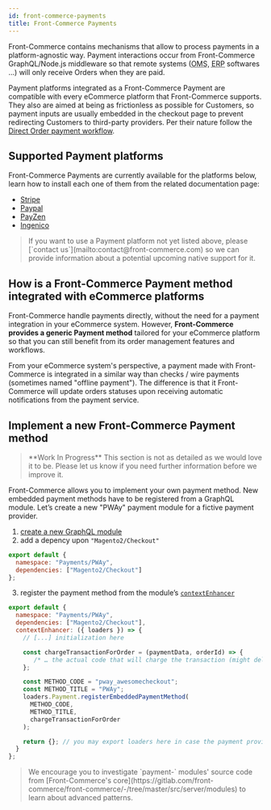 ```yaml
---
id: front-commerce-payments
title: Front-Commerce Payments
---
```


Front-Commerce contains mechanisms that allow to process payments in a platform-agnostic way. Payment interactions occur from Front-Commerce GraphQL/Node.js middleware so that remote systems (<abbr title="Order Management System">OMS</abbr>, <abbr title="Enterprise resource planning">ERP</abbr> softwares …) will only receive Orders when they are paid.

Payment platforms integrated as a Front-Commerce Payment are compatible with every eCommerce platform that Front-Commerce supports. They also are aimed at being as frictionless as possible for Customers, so payment inputs are usually embedded in the checkout page to prevent redirecting Customers to third-party providers. Per their nature follow the [Direct Order payment workflow](/docs/advanced/payments/payment-workflows.html#Direct-Order).

## Supported Payment platforms

Front-Commerce Payments are currently available for the platforms below, learn how to install each one of them from the related documentation page:
- [Stripe](/docs/advanced/payments/stripe.html#Front-Commerce-Payment)
- [Paypal](/docs/advanced/payments/paypal.html#Front-Commerce-Payment)
- [PayZen](/docs/advanced/payments/payzen.html#Front-Commerce-Payment)
- [Ingenico](/docs/advanced/payments/ingenico.html#Front-Commerce-Payment)

<blockquote class="info">
  If you want to use a Payment platform not yet listed above, please [`contact us`](mailto:contact@front-commerce.com) so we can provide information about a potential upcoming native support for it.
</blockquote>

## How is a Front-Commerce Payment method integrated with eCommerce platforms

Front-Commerce handle payments directly, without the need for a payment integration in your eCommerce system. However, **Front-Commerce provides a generic Payment method** tailored for your eCommerce platform so that you can still benefit from its order management features and workflows.

From your eCommerce system's perspective, a payment made with Front-Commerce is integrated in a similar way than checks / wire payments (sometimes named "offline payment"). The difference is that it Front-Commerce will update orders statuses upon receiving automatic notifications from the payment service.

## Implement a new Front-Commerce Payment method

<blockquote class="wip">
**Work In Progress** This section is not as detailed as we would love it to be. Please let us know if you need further information before we improve it.
</blockquote>

Front-Commerce allows you to implement your own payment method. New embedded payment methods have to be registered from a GraphQL module. Let’s create a new "PWAy" payment module for a fictive payment provider.

1. [create a new GraphQL module](/docs/essentials/extend-the-graphql-schema.html#Create-a-new-GraphQL-module)
2. add a depency upon `"Magento2/Checkout"`
```js
export default {
  namespace: "Payments/PWAy",
  dependencies: ["Magento2/Checkout"]
};
```
3. register the payment method from the module’s [`contextEnhancer`](/docs/reference/graphql-module-definition.html#contextEnhancer-optional)
```js
export default {
  namespace: "Payments/PWAy",
  dependencies: ["Magento2/Checkout"],
  contextEnhancer: ({ loaders }) => {
    // [...] initialization here

    const chargeTransactionForOrder = (paymentData, orderId) => {
       /* … the actual code that will charge the transaction (might delegate to a loader) … */
    };

    const METHOD_CODE = "pway_awesomecheckout";
    const METHOD_TITLE = "PWAy";
    loaders.Payment.registerEmbeddedPaymentMethod(
      METHOD_CODE,
      METHOD_TITLE,
      chargeTransactionForOrder
    );

    return {}; // you may export loaders here in case the payment provides custom Queries (to fetch a payment token for instance)
  }
};
```

<blockquote class="note">
We encourage you to investigate `payment-` modules' source code from [Front-Commerce's core](https://gitlab.com/front-commerce/front-commerce/-/tree/master/src/server/modules) to learn about advanced patterns.
</blockquote>